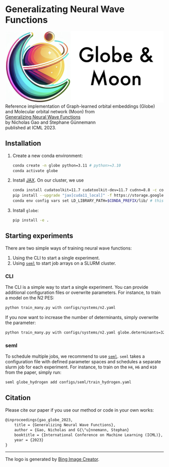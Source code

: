# Generalizating Neural Wave Functions
![logo](logo.png)
Reference implementation of Graph-learned orbital embeddings (Globe) and Molecular orbital network (Moon) from<br>
[Generalizing Neural Wave Functions](https://arxiv.org/abs/2302.04168)<br>
by Nicholas Gao and Stephane Günnemann<br>
published at ICML 2023.

## Installation
1. Create a new conda environment:
    ```bash
    conda create -n globe python=3.11 # python>=3.10
    conda activate globe
    ```
2. Install [JAX](https://github.com/google/jax). On our cluster, we use
    ```bash
    conda install cudatoolkit=11.7 cudatoolkit-dev=11.7 cudnn=8.8 -c conda-forge
    pip install --upgrade "jax[cuda11_local]" -f https://storage.googleapis.com/jax-releases/jax_cuda_releases.html
    conda env config vars set LD_LIBRARY_PATH=$CONDA_PREFIX/lib/ # this requires reactivating the conda env
    ```
3. Install `globe`:
    ```bash
    pip install -e .
    ```

## Starting experiments
There are two simple ways of training neural wave functions:
1) Using the CLI to start a single experiment.
2) Using [`seml`](https://github.com/TUM-DAML/seml) to start job arrays on a SLURM cluster.

### CLI
The CLI is a simple way to start a single experiment. You can provide additional configuration files or overwrite parameters.
For instance, to train a model on the N2 PES:
```bash
python train_many.py with configs/systems/n2.yaml
```
If you now want to increase the number of determinants, simply overwrite the parameter:
```bash
python train_many.py with configs/systems/n2.yaml globe.determinants=32
```

### seml
To schedule multiple jobs, we recommend to use [`seml`](https://github.com/TUM-DAML/seml). `seml` takes a configuration file with defined parameter spaces and schedules a separate slurm job for each experiment. For instance, to train on the `H4`, `H6` and `H10` from the paper, simply run:
```bash
seml globe_hydrogen add configs/seml/train_hydrogen.yaml
```


## Citation
Please cite our paper if you use our method or code in your own works:
```
@inproceedings{gao_globe_2023,
    title = {Generalizing Neural Wave Functions},
    author = {Gao, Nicholas and G{\"u}nnemann, Stephan}
    booktitle = {International Conference on Machine Learning (ICML)},
    year = {2023}
}
```

---
The logo is generated by [Bing Image Creator](https://www.bing.com/create).
